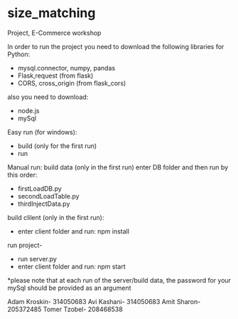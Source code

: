 # size_matching
Project, E-Commerce workshop

In order to run the project you need to download the following libraries for Python:
- mysql.connector, numpy, pandas
- Flask,request (from flask)
- CORS, cross_origin (from flask_cors)

also you need to download:
- node.js
- mySql

Easy run (for windows):
- build (only for the first run)
- run

Manual run:
build data (only in the first run)
enter DB folder and then run by this order:
- firstLoadDB.py 
- secondLoadTable.py
- thirdInjectData.py

build clilent (only in the first run):
- enter client folder and run: npm install

run project-
- run server.py
- enter client folder and run: npm start

*please note that at each run of the server/build data, 
the password for your mySql should be provided as an argument



Adam Kroskin- 314050683
Avi Kashani- 314050683
Amit Sharon- 205372485
Tomer Tzobel- 208468538
